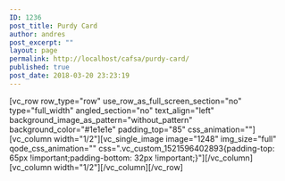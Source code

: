 ```yaml
---
ID: 1236
post_title: Purdy Card
author: andres
post_excerpt: ""
layout: page
permalink: http://localhost/cafsa/purdy-card/
published: true
post_date: 2018-03-20 23:23:19
---
```

[vc_row row_type="row" use_row_as_full_screen_section="no" type="full_width" angled_section="no" text_align="left" background_image_as_pattern="without_pattern" background_color="#1e1e1e" padding_top="85" css_animation=""][vc_column width="1/2"][vc_single_image image="1248" img_size="full" qode_css_animation="" css=".vc_custom_1521596402893{padding-top: 65px !important;padding-bottom: 32px !important;}"][/vc_column][vc_column width="1/2"][/vc_column][/vc_row]